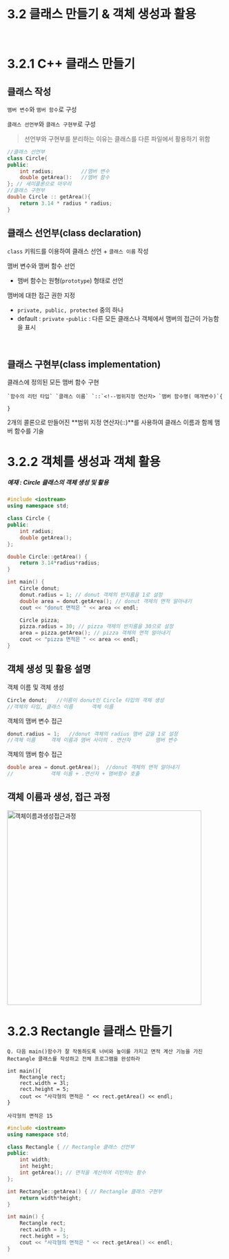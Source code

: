 # 3.2 클래스 만들기 & 객체 생성과 활용

<br>

# 3.2.1 C++ 클래스 만들기
## 클래스 작성
`맴버 변수`와 `맴버 함수`로 구성

`클래스 선언부`와 `클래스 구현부`로 구성
> 선언부와 구현부를 분리하는 이유는 클래스를 다른 파일에서 활용하기 위함

```cpp
//클래스 선언부
class Circle{
public:
    int radius;         //맴버 변수
    double getArea():   //맴버 함수
}; // 세미콜론으로 마무리
//클래스 구현부
double Circle :: getArea(){
    return 3.14 * radius * radius;
}
``` 
## 클래스 선언부(class declaration)

`class` 키워드를 이용하여 클래스 선언 + `클래스 이름` 작성

맴버 변수와 맴버 함수 선언 
- 맴버 함수는 원형(`prototype`) 형태로 선언

맴버에 대한 접근 권한 지정
- `private, public, protected` 중의 하나
- default : `private`
-`public` : 다른 모든 클래스나 객체에서 맴버의 접근이 가능함을 표시

<br>

## 클래스 구현부(class implementation)
클래스에 정의된 모든 맴버 함수 구현
```
`함수의 리턴 타입` `클래스 이름` `::`<!--범위지정 연산자> `맴버 함수명( 매개변수)`{

}
``` 

2개의 콜론으로 만들어진 **범위 지정 연산자(::)**를 사용하여 클래스 이름과 함께 맴버 함수를 기술

# 3.2.2 객체를 생성과 객체 활용
##### 예재 : Circle 클래스의 객체 생성 및 활용
```cpp
#include <iostream> 
using namespace std; 

class Circle {
public:
    int radius; 
    double getArea(); 
}; 

double Circle::getArea() {
    return 3.14*radius*radius;
}

int main() {
    Circle donut; 
    donut.radius = 1; // donut 객체의 반지름을 1로 설정
    double area = donut.getArea(); // donut 객체의 면적 알아내기
    cout << "donut 면적은 " << area << endl;

    Circle pizza; 
    pizza.radius = 30; // pizza 객체의 반지름을 30으로 설정
    area = pizza.getArea(); // pizza 객체의 면적 알아내기
    cout << "pizza 면적은 " << area << endl;
}
```

## 객체 생성 및 활용 설명

객체 이름 및 객체 생성
```cpp
Circle donut;   //이름이 donut인 Circle 타입의 객체 생성
//객체의 타입, 클래스 이름      객체 이름
``` 

객체의 맴버 변수 접근
```cpp
donut.radius = 1;   //donut 객체의 radius 맴버 값을 1로 설정
//객체 이름     객체 이름과 맴버 사이의 . 연산자        맴버 변수
``` 

객체의 맴버 함수 접근
```cpp
double area = donut.getArea();  //donut 객체의 면적 알아내기
//            객체 이름 + .연산자 + 맴버함수 호출
``` 

## 객체 이름과 생성, 접근 과정
<img width="450" alt="객체이름과생성접근과정" src="https://grm-project-template-bucket.s3.ap-northeast-2.amazonaws.com/lesson/les_mbr4t_1725158401371/097b3faf1553e228189e7ae40f79410a324a6bf1b23ff6be32eb38f4edb5a86d.png">

# 3.2.3 Rectangle 클래스 만들기

```
Q. 다음 main()함수가 잘 작동하도록 너비와 높이를 가지고 면적 계산 기능을 가진 Rectangle 클래스를 작성하고 전체 프로그램을 완성하라

int main(){
    Rectangle rect;
    rect.width = 3l;
    rect.height = 5;
    cout << "사각형의 면적은 " << rect.getArea() << endl;
}

사각형의 면적은 15
``` 
```cpp
#include <iostream> 
using namespace std; 

class Rectangle { // Rectangle 클래스 선언부
public:
	int width; 
	int height;
	int getArea(); // 면적을 계산하여 리턴하는 함수
};

int Rectangle::getArea() { // Rectangle 클래스 구현부
	return width*height;
}

int main() {
	Rectangle rect;
	rect.width = 3;
	rect.height = 5;
	cout << "사각형의 면적은 " << rect.getArea() << endl;
}
```